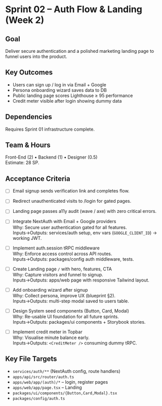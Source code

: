 # Sprint 02 – Auth Flow & Landing (Week 2)

## Goal
Deliver secure authentication and a polished marketing landing page to funnel users into the product.

## Key Outcomes
* Users can sign up / log in via Email + Google
* Persona onboarding wizard saves data to DB
* Public landing page scores Lighthouse ≥ 95 performance
* Credit meter visible after login showing dummy data

## Dependencies
Requires Sprint 01 infrastructure complete.

## Team & Hours
Front-End (2) • Backend (1) • Designer (0.5)  
Estimate: 28 SP.

## Acceptance Criteria
- [ ] Email signup sends verification link and completes flow.  
- [ ] Redirect unauthenticated visits to /login for gated pages.  
- [ ] Landing page passes a11y audit (wave / axe) with zero critical errors.

- [ ] Integrate NextAuth with Email + Google providers  
  Why: Secure user authentication gated for all features.  
  Inputs→Outputs: services/auth setup, env vars (`GOOGLE_CLIENT_ID`) → working JWT.
- [ ] Implement auth.session tRPC middleware  
  Why: Enforce access control across API routes.  
  Inputs→Outputs: packages/config auth middleware, tests.
- [ ] Create Landing page `/` with hero, features, CTA  
  Why: Capture visitors and funnel to signup.  
  Inputs→Outputs: apps/web page with responsive Tailwind layout.
- [ ] Add onboarding wizard after signup  
  Why: Collect persona, improve UX (blueprint §2).  
  Inputs→Outputs: multi-step modal saved to users table.
- [ ] Design System seed components (Button, Card, Modal)  
  Why: Re-usable UI foundation for all future sprints.  
  Inputs→Outputs: packages/ui components + Storybook stories.
- [ ] Implement credit meter in Topbar  
  Why: Visualise minute balance early.  
  Inputs→Outputs: `<CreditMeter />` consuming dummy tRPC.

## Key File Targets
* `services/auth/**` (NextAuth config, route handlers)
* `apps/api/src/router/auth.ts`
* `apps/web/app/(auth)/*` – login, register pages
* `apps/web/app/page.tsx` – Landing
* `packages/ui/components/{Button,Card,Modal}.tsx`
* `packages/config/auth.ts` 